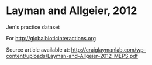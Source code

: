 Layman and Allgeier, 2012
================
Jen's practice dataset

For http://globalbioticinteractions.org

Source article available at: 
http://craiglaymanlab.com/wp-content/uploads/Layman-and-Allgeier-2012-MEPS.pdf
